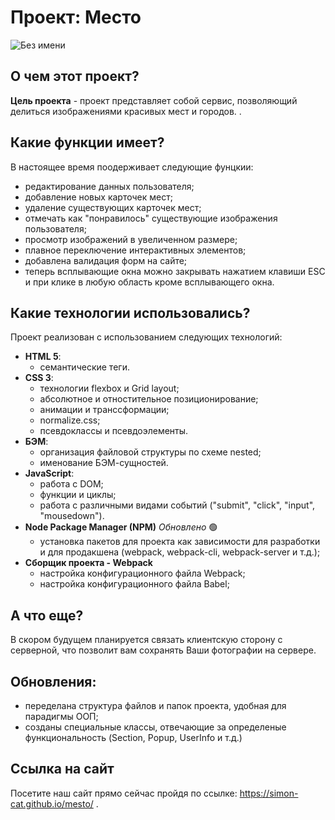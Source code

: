 # Проект: Место

![Без имени](https://user-images.githubusercontent.com/110557132/195916031-c0cf1c30-424d-47af-8e36-533395b7ded8.png)

## О чем этот проект?

**Цель проекта** - проект представляет собой сервис, позволяющий делиться изображениями красивых мест и городов. .

## Какие функции имеет?

В настоящее время поодерживает следующие фунцкии:

- редактирование данных пользователя;
- добавление новых карточек мест;
- удаление существующих карточек мест;
- отмечать как "понравилось" существующие изображения пользователя;
- просмотр изображений в увеличенном размере;
- плавное переключение интерактивных элементов;
- добавлена валидация форм на сайте;
- теперь всплывающие окна можно закрывать нажатием клавиши ESC и при клике в любую область кроме всплывающего окна.

## Какие технологии использовались?

Проект реализован с использованием следующих технологий:

- **HTML 5**:
  - семантические теги.
- **CSS 3**:
  - технологии flexbox и Grid layout;
  - абсолютное и отностительное позиционирование;
  - анимации и транссформации;
  - normalize.css;
  - псевдоклассы и псевдоэлементы.
- **БЭМ**:
  - организация файловой структуры по схеме nested;
  - именование БЭМ-сущностей.
- **JavaScript**:
  - работа с DOM;
  - функции и циклы;
  - работа с различными видами событий ("submit", "click", "input", "mousedown").
- **Node Package Manager (NPM)** *Обновлено* :green_circle:
  - установка пакетов для проекта как зависимости для разработки и для продакшена (webpack, webpack-cli, webpack-server и т.д.);
- **Сборщик проекта - Webpack**
  - настройка конфигурационного файла Webpack;
  - настройка конфигурационного файла Babel;

## А что еще?

В скором будущем планируется связать клиентскую сторону с серверной, что позволит вам сохранять Ваши фотографии на сервере.

## Обновления:

- переделана структура файлов и папок проекта, удобная для парадигмы ООП;
- созданы специальные классы, отвечающие за определеные функциональность (Section, Popup, UserInfo и т.д.)

## Ссылка на сайт

Посетите наш сайт прямо сейчас пройдя по ссылке: https://simon-cat.github.io/mesto/ .
